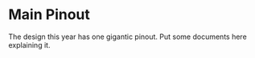 # Main Pinout

The design this year has one gigantic pinout.  Put some documents here explaining it.